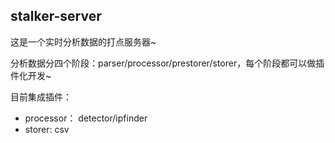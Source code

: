## stalker-server

这是一个实时分析数据的打点服务器~

分析数据分四个阶段：parser/processor/prestorer/storer，每个阶段都可以做插件化开发~

目前集成插件：

* processor： detector/ipfinder
* storer: csv
